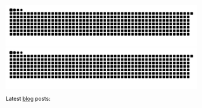 ![github contribution grid snake animation](https://raw.githubusercontent.com/leonhfr/leonhfr/output/github-contribution-grid-snake-dark.svg#gh-dark-mode-only)![github contribution grid snake animation](https://raw.githubusercontent.com/leonhfr/leonhfr/output/github-contribution-grid-snake.svg#gh-light-mode-only)

Latest [blog](https://leonh.fr/) posts:

<!-- BLOG-POST-LIST:START -->
<!-- BLOG-POST-LIST:END -->
